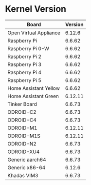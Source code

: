 
# Kernel Version

| Board | Version |
|-------|---------|
| Open Virtual Appliance | 6.12.6 |
| Raspberry Pi | 6.6.62 |
| Raspberry Pi 0-W | 6.6.62 |
| Raspberry Pi 2 | 6.6.62 |
| Raspberry Pi 3 | 6.6.62 |
| Raspberry Pi 4 | 6.6.62 |
| Raspberry Pi 5 | 6.6.62 |
| Home Assistant Yellow | 6.6.62 |
| Home Assistant Green | 6.12.11 |
| Tinker Board | 6.6.73 |
| ODROID-C2 | 6.6.73 |
| ODROID-C4 | 6.6.73 |
| ODROID-M1 | 6.12.11 |
| ODROID-M1S | 6.12.11 |
| ODROID-N2 | 6.6.73 |
| ODROID-XU4 | 6.6.73 |
| Generic aarch64 | 6.6.73 |
| Generic x86-64 | 6.12.6 |
| Khadas VIM3 | 6.6.73 |
